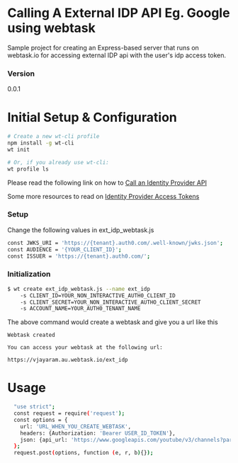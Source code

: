 # Calling A External IDP API Eg. Google using webtask

Sample project for creating an Express-based server that runs on webtask.io for accessing external IDP api with the user's idp access token.
### Version
0.0.1
# Initial Setup & Configuration
```bash
# Create a new wt-cli profile
npm install -g wt-cli
wt init

# Or, if you already use wt-cli:
wt profile ls
```
Please read the following link on how to
[Call an Identity Provider API ](https://auth0.com/docs/what-to-do-once-the-user-is-logged-in/calling-an-external-idp-api)

Some more resources to read on [Identity Provider Access Tokens](https://auth0.com/docs/tokens/idp)


### Setup

Change the following values in ext_idp_webtask.js

```sh
const JWKS_URI = 'https://{tenant}.auth0.com/.well-known/jwks.json';
const AUDIENCE = '{YOUR_CLIENT_ID}';
const ISSUER = 'https://{tenant}.auth0.com/';

```

### Initialization
```sh
$ wt create ext_idp_webtask.js --name ext_idp
    -s CLIENT_ID=YOUR_NON_INTERACTIVE_AUTH0_CLIENT_ID
    -s CLIENT_SECRET=YOUR_NON_INTERACTIVE_AUTHO_CLIENT_SECRET
    -s ACCOUNT_NAME=YOUR_AUTH0_TENANT_NAME
```
The above command would create a webtask and give you a url like this
```
Webtask created

You can access your webtask at the following url:

https://vjayaram.au.webtask.io/ext_idp
```
# Usage
```sh
  "use strict";
  const request = require('request');
  const options = {
    url: 'URL_WHEN_YOU_CREATE_WEBTASK',
    headers: {Authorization: 'Bearer USER_ID_TOKEN'},
    json: {api_url: 'https://www.googleapis.com/youtube/v3/channels?part=snippet%2C+id%2C+statistics&mine=true'}
  };
  request.post(options, function (e, r, b){});
```
